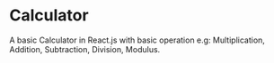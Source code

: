 # Calculator


A basic Calculator in React.js with  basic operation e.g: Multiplication, Addition, Subtraction, Division, Modulus.


